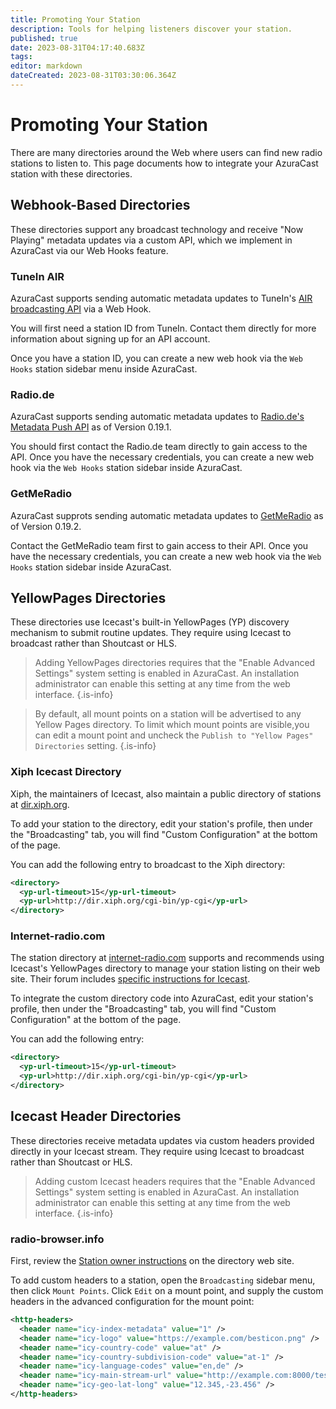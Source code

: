 ```yaml
---
title: Promoting Your Station
description: Tools for helping listeners discover your station.
published: true
date: 2023-08-31T04:17:40.683Z
tags: 
editor: markdown
dateCreated: 2023-08-31T03:30:06.364Z
---
```


# Promoting Your Station

There are many directories around the Web where users can find new radio stations to listen to. This page documents how to integrate your AzuraCast station with these directories.

## Webhook-Based Directories

These directories support any broadcast technology and receive "Now Playing" metadata updates via a custom API, which we implement in AzuraCast via our Web Hooks feature.

### TuneIn AIR

AzuraCast supports sending automatic metadata updates to TuneIn's [AIR broadcasting API](https://tunein.com/broadcasters/api/) via a Web Hook.

You will first need a station ID from TuneIn. Contact them directly for more information about signing up for an API account.

Once you have a station ID, you can create a new web hook via the `Web Hooks` station sidebar menu inside AzuraCast.

### Radio.de

AzuraCast supports sending automatic metadata updates to [Radio.de's Metadata Push API](https://corporate.radio.de/sender/) as of Version 0.19.1.

You should first contact the Radio.de team directly to gain access to the API. Once you have the necessary credentials, you can create a new web hook via the `Web Hooks` station sidebar inside AzuraCast.

### GetMeRadio

AzuraCast supprots sending automatic metadata updates to [GetMeRadio](https://my.getmeradio.com) as of Version 0.19.2.

Contact the GetMeRadio team first to gain access to their API. Once you have the necessary credentials, you can create a new web hook via the `Web Hooks` station sidebar inside AzuraCast.

## YellowPages Directories

These directories use Icecast's built-in YellowPages (YP) discovery mechanism to submit routine updates. They require using Icecast to broadcast rather than Shoutcast or HLS.

> Adding YellowPages directories requires that the "Enable Advanced Settings" system setting is enabled in AzuraCast. An installation administrator can enable this setting at any time from the web interface.
{.is-info}

> By default, all mount points on a station will be advertised to any Yellow Pages directory. To limit which mount points are visible,you can edit a mount point and uncheck the `Publish to "Yellow Pages" Directories` setting.
{.is-info}

### Xiph Icecast Directory

Xiph, the maintainers of Icecast, also maintain a public directory of stations at [dir.xiph.org](https://dir.xiph.org/).

To add your station to the directory, edit your station's profile, then under the "Broadcasting" tab, you will find "Custom Configuration" at the bottom of the page.

You can add the following entry to broadcast to the Xiph directory:

```xml
<directory>
  <yp-url-timeout>15</yp-url-timeout>
  <yp-url>http://dir.xiph.org/cgi-bin/yp-cgi</yp-url>
</directory>
```

### Internet-radio.com

The station directory at [internet-radio.com](https://www.internet-radio.com/) supports and recommends using Icecast's YellowPages directory to manage your station listing on their web site. Their forum includes [specific instructions for Icecast](https://www.internet-radio.com/community/threads/icecast-server-yp-directory-settings.22223/).

To integrate the custom directory code into AzuraCast, edit your station's profile, then under the "Broadcasting" tab, you will find "Custom Configuration" at the bottom of the page.

You can add the following entry:

```xml
<directory>
  <yp-url-timeout>15</yp-url-timeout>
  <yp-url>http://dir.xiph.org/cgi-bin/yp-cgi</yp-url>
</directory>
```

## Icecast Header Directories

These directories receive metadata updates via custom headers provided directly in your Icecast stream. They require using Icecast to broadcast rather than Shoutcast or HLS.

> Adding custom Icecast headers requires that the "Enable Advanced Settings" system setting is enabled in AzuraCast. An installation administrator can enable this setting at any time from the web interface.
{.is-info}

### radio-browser.info

First, review the [Station owner instructions](https://www.radio-browser.info/owners) on the directory web site.

To add custom headers to a station, open the `Broadcasting` sidebar menu, then click `Mount Points`. Click `Edit` on a mount point, and supply the custom headers in the advanced configuration for the mount point:

```xml
<http-headers>
  <header name="icy-index-metadata" value="1" />
  <header name="icy-logo" value="https://example.com/besticon.png" />
  <header name="icy-country-code" value="at" />
  <header name="icy-country-subdivision-code" value="at-1" />
  <header name="icy-language-codes" value="en,de" />
  <header name="icy-main-stream-url" value="http://example.com:8000/teststream" />
  <header name="icy-geo-lat-long" value="12.345,-23.456" />
</http-headers>
```
